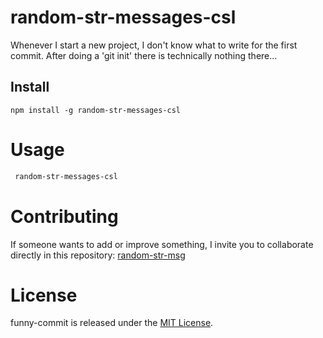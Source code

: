 
# random-str-messages-csl

Whenever I start a new project, I don't know what to write for the first commit. After doing a 'git init' there is technically nothing there...

## Install

```npm
npm install -g random-str-messages-csl
```

# Usage

```bash
 random-str-messages-csl
```

# Contributing

If someone wants to add or improve something, I invite you to collaborate directly in this repository: [random-str-msg](https://github.com/carlos2902/random-str-messages-csl)

# License

funny-commit is released under the [MIT License](https://opensource.org/licenses/MIT).
